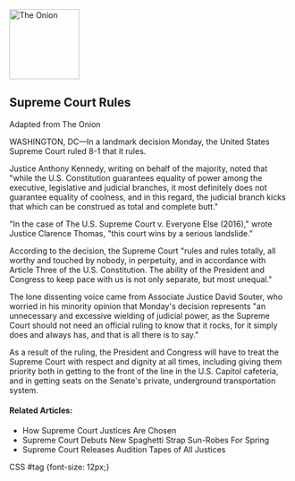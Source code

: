 <!DOCTYPE html>
<html>
    <head>
      <title></title>
    </head>
    <body>
<img src= "https://static.tvtropes.org/pmwiki/pub/images/the-onion-logo_2521.jpg" width="125px height="125px alt="The Onion"> 
        
<!Turn this editor's note into an HTML comment so the reader won't be able to see it.>
      
<h2> Supreme Court Rules</h2>
      
<p id=tag>Adapted from The Onion</p>

<p> WASHINGTON, DC—In a landmark decision Monday, the United States Supreme Court ruled 8-1 that it rules.</p>

<p>Justice Anthony Kennedy, writing on behalf of the majority, noted that "while the U.S. Constitution guarantees equality of power among the executive, legislative and judicial branches, it most definitely does not guarantee equality of coolness, and in this regard, the judicial branch kicks that which can be construed as total and complete butt."</p>

<p>  "In the case of The U.S. Supreme Court v. Everyone Else (2016)," wrote Justice Clarence Thomas, "this court wins by a serious landslide."<p/>

<p>  According to the decision, the Supreme Court "rules and rules totally, all worthy and touched by nobody, in perpetuity, and in accordance with Article Three of the U.S. Constitution. The ability of the President and Congress to keep pace with us is not only separate, but most unequal."<p/>
      
<p>  The lone dissenting voice came from Associate Justice David Souter, who worried in his minority opinion that Monday's decision represents "an unnecessary and excessive wielding of judicial power, as the Supreme Court should not need an official ruling to know that it rocks, for it simply does and always has, and that is all there is to say."</p>

<p>  As a result of the ruling, the President and Congress will have to treat the Supreme Court with respect and dignity at all times, including giving them priority both in getting to the front of the line in the U.S. Capitol cafeteria, and in getting seats on the Senate's private, underground transportation system.</p>
      
<h4>Related Articles:</h4>
 <ul>
   <li>How Supreme Court Justices Are Chosen</li>
   <li>Supreme Court Debuts New Spaghetti Strap Sun-Robes For Spring</li>
   <li>Supreme Court Releases Audition Tapes of All Justices</li>
</ul>

  </body>
</html>

CSS
#tag {font-size: 12px;}
